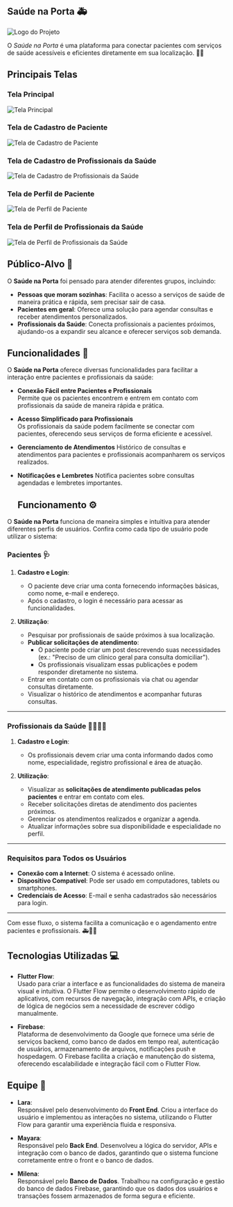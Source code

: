 <!--
**SaudenaPorta/SaudenaPorta** is a ✨ _special_ ✨ repository because its `README.md` (this file) appears on your GitHub profile.
-->

## Saúde na Porta 🚑

![Logo do Projeto](imagens/logo.png)

O *Saúde na Porta* é uma plataforma para conectar pacientes com serviços de saúde acessíveis e eficientes diretamente em sua localização. 💜🧡

## Principais Telas

### Tela Principal
![Tela Principal](screenshots/Tela_Principal.png)

### Tela de Cadastro de Paciente
![Tela de Cadastro de Paciente](screenshots/Tela_Cadastro_Paciente.png)

### Tela de Cadastro de Profissionais da Saúde
![Tela de Cadastro de Profissionais da Saúde](screenshots/Tela_Cadastro_Profissional.png)

### Tela de Perfil de Paciente
![Tela de Perfil de Paciente](screenshots/Tela_Perfil_Paciente.png)

### Tela de Perfil de Profissionais da Saúde
![Tela de Perfil de Profissionais da Saúde](screenshots/Tela_Perfil_Profissional.png)

## Público-Alvo 🎯

O **Saúde na Porta** foi pensado para atender diferentes grupos, incluindo:

- **Pessoas que moram sozinhas**: Facilita o acesso a serviços de saúde de maneira prática e rápida, sem precisar sair de casa.
- **Pacientes em geral**: Oferece uma solução para agendar consultas e receber atendimentos personalizados.
- **Profissionais da Saúde**: Conecta profissionais a pacientes próximos, ajudando-os a expandir seu alcance e oferecer serviços sob demanda.

## Funcionalidades 🚀

O **Saúde na Porta** oferece diversas funcionalidades para facilitar a interação entre pacientes e profissionais da saúde:

- **Conexão Fácil entre Pacientes e Profissionais**  
  Permite que os pacientes encontrem e entrem em contato com profissionais da saúde de maneira rápida e prática.

- **Acesso Simplificado para Profissionais**  
  Os profissionais da saúde podem facilmente se conectar com pacientes, oferecendo seus serviços de forma eficiente e acessível.

- **Gerenciamento de Atendimentos** 
  Histórico de consultas e atendimentos para pacientes e profissionais acompanharem os serviços realizados.

- **Notificações e Lembretes** 
  Notifica pacientes sobre consultas agendadas e lembretes importantes.

  ## Funcionamento ⚙️

O **Saúde na Porta** funciona de maneira simples e intuitiva para atender diferentes perfis de usuários. Confira como cada tipo de usuário pode utilizar o sistema:

### Pacientes 🩺
1. **Cadastro e Login**:  
   - O paciente deve criar uma conta fornecendo informações básicas, como nome, e-mail e endereço.
   - Após o cadastro, o login é necessário para acessar as funcionalidades.

2. **Utilização**:  
   - Pesquisar por profissionais de saúde próximos à sua localização.  
   - **Publicar solicitações de atendimento**:  
     - O paciente pode criar um post descrevendo suas necessidades (ex.: "Preciso de um clínico geral para consulta domiciliar").  
     - Os profissionais visualizam essas publicações e podem responder diretamente no sistema.  
   - Entrar em contato com os profissionais via chat ou agendar consultas diretamente.  
   - Visualizar o histórico de atendimentos e acompanhar futuras consultas.

---

### Profissionais da Saúde 👩‍⚕️👨‍⚕️
1. **Cadastro e Login**:  
   - Os profissionais devem criar uma conta informando dados como nome, especialidade, registro profissional e área de atuação.

2. **Utilização**:  
   - Visualizar as **solicitações de atendimento publicadas pelos pacientes** e entrar em contato com eles.  
   - Receber solicitações diretas de atendimento dos pacientes próximos.  
   - Gerenciar os atendimentos realizados e organizar a agenda.  
   - Atualizar informações sobre sua disponibilidade e especialidade no perfil.

---

### Requisitos para Todos os Usuários
- **Conexão com a Internet**: O sistema é acessado online.  
- **Dispositivo Compatível**: Pode ser usado em computadores, tablets ou smartphones.  
- **Credenciais de Acesso**: E-mail e senha cadastrados são necessários para login.

---

Com esse fluxo, o sistema facilita a comunicação e o agendamento entre pacientes e profissionais. 🚑💜🧡

## Tecnologias Utilizadas 💻

- **Flutter Flow**:  
  Usado para criar a interface e as funcionalidades do sistema de maneira visual e intuitiva. O Flutter Flow permite o desenvolvimento rápido de aplicativos, com recursos de navegação, integração com APIs, e criação de lógica de negócios sem a necessidade de escrever código manualmente.

- **Firebase**:  
  Plataforma de desenvolvimento da Google que fornece uma série de serviços backend, como banco de dados em tempo real, autenticação de usuários, armazenamento de arquivos, notificações push e hospedagem. O Firebase facilita a criação e manutenção do sistema, oferecendo escalabilidade e integração fácil com o Flutter Flow.

## Equipe 👥

- **Lara**:  
  Responsável pelo desenvolvimento do **Front End**. Criou a interface do usuário e implementou as interações no sistema, utilizando o Flutter Flow para garantir uma experiência fluida e responsiva.

- **Mayara**:  
  Responsável pelo **Back End**. Desenvolveu a lógica do servidor, APIs e integração com o banco de dados, garantindo que o sistema funcione corretamente entre o front e o banco de dados.

- **Milena**:  
  Responsável pelo **Banco de Dados**. Trabalhou na configuração e gestão do banco de dados Firebase, garantindo que os dados dos usuários e transações fossem armazenados de forma segura e eficiente.


